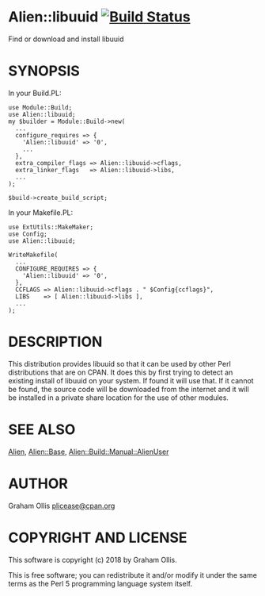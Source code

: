 # Alien::libuuid [![Build Status](https://secure.travis-ci.org/plicease/Alien-libuuid.png)](http://travis-ci.org/plicease/Alien-libuuid)

Find or download and install libuuid

# SYNOPSIS

In your Build.PL:

    use Module::Build;
    use Alien::libuuid;
    my $builder = Module::Build->new(
      ...
      configure_requires => {
        'Alien::libuuid' => '0',
        ...
      },
      extra_compiler_flags => Alien::libuuid->cflags,
      extra_linker_flags   => Alien::libuuid->libs,
      ...
    );
    
    $build->create_build_script;

In your Makefile.PL:

    use ExtUtils::MakeMaker;
    use Config;
    use Alien::libuuid;
    
    WriteMakefile(
      ...
      CONFIGURE_REQUIRES => {
        'Alien::libuuid' => '0',
      },
      CCFLAGS => Alien::libuuid->cflags . " $Config{ccflags}",
      LIBS    => [ Alien::libuuid->libs ],
      ...
    );

# DESCRIPTION

This distribution provides libuuid so that it can be used by other 
Perl distributions that are on CPAN.  It does this by first trying to 
detect an existing install of libuuid on your system.  If found it 
will use that.  If it cannot be found, the source code will be downloaded
from the internet and it will be installed in a private share location
for the use of other modules.

# SEE ALSO

[Alien](https://metacpan.org/pod/Alien), [Alien::Base](https://metacpan.org/pod/Alien::Base), [Alien::Build::Manual::AlienUser](https://metacpan.org/pod/Alien::Build::Manual::AlienUser)

# AUTHOR

Graham Ollis <plicease@cpan.org>

# COPYRIGHT AND LICENSE

This software is copyright (c) 2018 by Graham Ollis.

This is free software; you can redistribute it and/or modify it under
the same terms as the Perl 5 programming language system itself.
